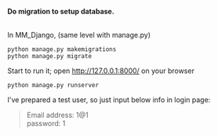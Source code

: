 **Do migration to setup database.**<br /><br />

In MM_Django, (same level with manage.py)
```
python manage.py makemigrations
python manage.py migrate
```

Start to run it; open http://127.0.0.1:8000/ on your browser<br />
```
python manage.py runserver
```

I've prepared a test user, so just input below info in login page:
>Email address: 1@1<br />
password: 1

